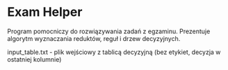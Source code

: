 # Exam Helper

Program pomocniczy do rozwiązywania zadań z egzaminu. Prezentuje algorytm wyznaczania reduktów, reguł i drzew decyzyjnych.

input_table.txt - plik wejściowy z tablicą decyzyjną (bez etykiet, decyzja w ostatniej kolumnie)

